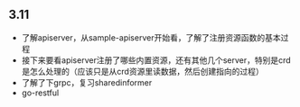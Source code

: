 ## 3.11
- 了解apiserver，从sample-apiserver开始看，了解了注册资源函数的基本过程
- 接下来要看apiserver注册了哪些内置资源，还有其他几个server，特别是crd是怎么处理的（应该只是从crd资源里读数据，然后创建指向的过程）
- 了解了下grpc，复习sharedinformer
- go-restful
